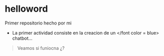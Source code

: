 # helloword
Primer repositorio hecho por mi 
- La primer actividad consiste en la creacion de un </font color = blue> chatbot... <font/>
> Veamos si funiocna ¿?
